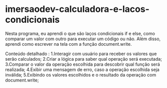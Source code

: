 # imersaodev-calculadora-e-lacos-condicionais

Nesta programa, eu aprendi  o que são laços condicionais if e else, como comparar um valor com outro para executar um código ou não. Além disso, aprendi como escrever na tela com a função document.write.

Conteúdo detalhado :
1.Interagir com usuário para receber os valores que serão calculados;
2.Criar a lógica para saber qual operação será executada;
3.Comparar o valor da operação escolhida para descobrir qual função será realizada;
4.Exibir uma mensagem de erro, caso a operação escolhida seja inválida;
5.Exibindo os valores escolhidos e o resultado da operação com document.write;
